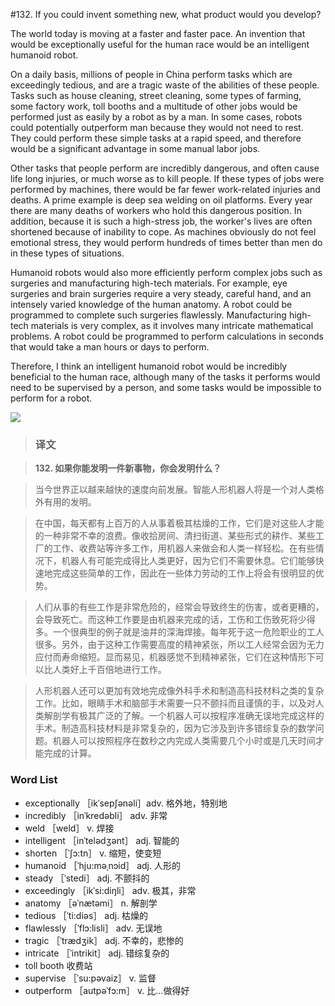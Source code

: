 #132. If you could invent something new, what product would you develop?

The world today is moving at a faster and faster pace. An invention that would be exceptionally useful for the human race would be an intelligent humanoid robot.

On a daily basis, millions of people in China perform tasks which are exceedingly tedious, and are a tragic waste of the abilities of these people. Tasks such as house cleaning, street cleaning, some types of farming, some factory work, toll booths and a multitude of other jobs would be performed just as easily by a robot as by a man. In some cases, robots could potentially outperform man because they would not need to rest. They could perform these simple tasks at a rapid speed, and therefore would be a significant advantage in some manual labor jobs.

Other tasks that people perform are incredibly dangerous, and often cause life long injuries, or much worse as to kill people. If these types of jobs were performed by machines, there would be far fewer work-related injuries and deaths. A prime example is deep sea welding on oil platforms. Every year there are many deaths of workers who hold this dangerous position. In addition, because it is such a high-stress job, the worker's lives are often shortened because of inability to cope. As machines obviously do not feel emotional stress, they would perform hundreds of times better than men do in these types of situations.

Humanoid robots would also more efficiently perform complex jobs such as surgeries and manufacturing high-tech materials. For example, eye surgeries and brain surgeries require a very steady, careful hand, and an intensely varied knowledge of the human anatomy. A robot could be programmed to complete such surgeries flawlessly. Manufacturing high-tech materials is very complex, as it involves many intricate mathematical problems. A robot could be programmed to perform calculations in seconds that would take a man hours or days to perform.

Therefore, I think an intelligent humanoid robot would be incredibly beneficial to the human race, although many of the tasks it performs would need to be supervised by a person, and some tasks would be impossible to perform for a robot.

![](images/TOEFL-iBT-High-Score-Essays-132.jpg)

> ### 译文

> **132. 如果你能发明一件新事物，你会发明什么？**

> 当今世界正以越来越快的速度向前发展。智能人形机器人将是一个对人类格外有用的发明。

> 在中国，每天都有上百万的人从事着极其枯燥的工作，它们是对这些人才能的一种非常不幸的浪费。像收拾房间、清扫街道、某些形式的耕作、某些工厂的工作、收费站等许多工作，用机器人来做会和人类一样轻松。在有些情况下，机器人有可能完成得比人类更好，因为它们不需要休息。它们能够快速地完成这些简单的工作，因此在一些体力劳动的工作上将会有很明显的优势。

> 人们从事的有些工作是非常危险的，经常会导致终生的伤害，或者更糟的，会导致死亡。而这种工作要是由机器来完成的话，工伤和工伤致死将少得多。一个很典型的例子就是油井的深海焊接。每年死于这一危险职业的工人很多。另外，由于这种工作需要高度的精神紧张，所以工人经常会因为无力应付而寿命缩短。显而易见，机器感觉不到精神紧张，它们在这种情形下可以比人类好上千百倍地进行工作。

> 人形机器人还可以更加有效地完成像外科手术和制造高科技材料之类的复杂工作。比如，眼睛手术和脑部手术需要一只不颤抖而且谨慎的手，以及对人类解剖学有极其广泛的了解。一个机器人可以按程序准确无误地完成这样的手术。制造高科技材料是非常复杂的，因为它涉及到许多错综复杂的数学问题。机器人可以按照程序在数秒之内完成人类需要几个小时或是几天时间才能完成的计算。

### Word List

 * exceptionally ［ikˈsepʃənəli］adv. 格外地，特别地
 * incredibly ［inˈkredəbli］ adv. 非常
 * weld ［weld］ v. 焊接
 * intelligent ［inˈtelədʒənt］ adj. 智能的
 * shorten ［ˈʃɔ:tn］ v. 缩短，使变短
 * humanoid ［ˈhju:məˌnɔid］ adj. 人形的
 * steady ［ˈstedi］ adj. 不颤抖的
 * exceedingly ［ikˈsi:diŋli］ adv. 极其，非常
 * anatomy ［əˈnætəmi］ n. 解剖学
 * tedious ［ˈti:diəs］ adj. 枯燥的
 * flawlessly ［ˈflɔ:lisli］ adv. 无误地
 * tragic ［ˈtrædʒik］ adj. 不幸的，悲惨的
 * intricate ［ˈintrikit］ adj. 错综复杂的
 * toll booth 收费站
 * supervise ［ˈsu:pəvaiz］ v. 监督
 * outperform ［autpəˈfɔ:m］ v. 比…做得好
